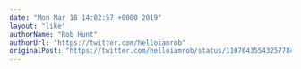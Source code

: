```yaml
---
date: "Mon Mar 18 14:02:57 +0000 2019"
layout: "like"
authorName: "Rob Hunt"
authorUrl: "https://twitter.com/helloiamrob"
originalPost: "https://twitter.com/helloiamrob/status/1107643554325778432"
---
```

